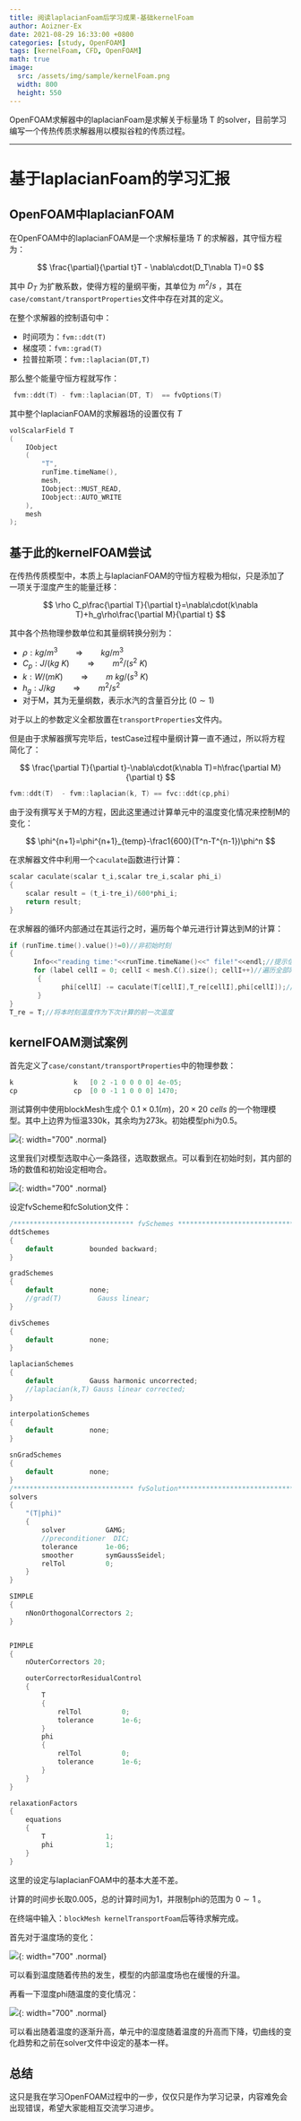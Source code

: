 ```yaml
---
title: 阅读laplacianFoam后学习成果-基础kernelFoam
author: Aoizner-Ex
date: 2021-08-29 16:33:00 +0800
categories: [study, OpenFOAM]
tags: [kernelFoam, CFD, OpenFOAM]
math: true
image:
  src: /assets/img/sample/kernelFoam.png
  width: 800
  height: 550
---
```


OpenFOAM求解器中的laplacianFoam是求解关于标量场 T 的solver，目前学习编写一个传热传质求解器用以模拟谷粒的传质过程。

---
# 基于laplacianFoam的学习汇报

## OpenFOAM中laplacianFOAM

在OpenFOAM中的laplacianFOAM是一个求解标量场 $T$ 的求解器，其守恒方程为：

$$
\frac{\partial}{\partial t}T - \nabla\cdot(D_T\nabla T)=0
$$

其中 $D_T$ 为扩散系数，使得方程的量纲平衡，其单位为 $m^2/s$ ，其在`case/comstant/transportProperties`文件中存在对其的定义。

在整个求解器的控制语句中：

- 时间项为：`fvm::ddt(T)`
- 梯度项：`fvm::grad(T)`
- 拉普拉斯项：`fvm::laplacian(DT,T)`

那么整个能量守恒方程就写作：

```c++
 fvm::ddt(T) - fvm::laplacian(DT, T)  == fvOptions(T)
```

其中整个laplacianFOAM的求解器场的设置仅有 $T$ 

```C++
volScalarField T
(
    IOobject
    (
        "T",
        runTime.timeName(),
        mesh,
        IOobject::MUST_READ,
        IOobject::AUTO_WRITE
    ),
    mesh
);
```

## 基于此的kernelFOAM尝试

在传热传质模型中，本质上与laplacianFOAM的守恒方程极为相似，只是添加了一项关于湿度产生的能量迁移：

$$
\rho C_p\frac{\partial T}{\partial t}=\nabla\cdot(k\nabla T)+h_g\rho\frac{\partial M}{\partial t}
$$

其中各个热物理参数单位和其量纲转换分别为：

- $\rho : kg/m^3\qquad\Rightarrow\qquad kg/m^3$
- $C_p : J/(kg\ K)\qquad\Rightarrow\qquad m^2/(s^2\ K)$
- $k: W/(mK)\qquad\Rightarrow\qquad m\ kg/(s^3\ K)$
- $h_g : J/kg\qquad\Rightarrow\qquad m^2/s^2$
- 对于M，其为无量纲数，表示水汽的含量百分比 $(0\sim1)$

对于以上的参数定义全都放置在`transportProperties`文件内。

但是由于求解器撰写完毕后，testCase过程中量纲计算一直不通过，所以将方程简化了：

$$
\frac{\partial T}{\partial t}-\nabla\cdot(k\nabla T)=h\frac{\partial M}{\partial t}
$$

```c++
fvm::ddt(T)  - fvm::laplacian(k, T) == fvc::ddt(cp,phi)
```

由于没有撰写关于M的方程，因此这里通过计算单元中的温度变化情况来控制M的变化：

$$
\phi^{n+1}=\phi^{n+1}_{temp}-\frac1{600}(T^n-T^{n-1})\phi^n
$$

在求解器文件中利用一个`caculate`函数进行计算：

```c++
scalar caculate(scalar t_i,scalar tre_i,scalar phi_i)
{
    scalar result = (t_i-tre_i)/600*phi_i;
    return result;
}
```

在求解器的循环内部通过在其运行之时，遍历每个单元进行计算达到M的计算：

```c++
if (runTime.time().value()!=0)//非初始时刻
{
      Info<<"reading time:"<<runTime.timeName()<<" file!"<<endl;//提示信息
      for (label cellI = 0; cellI < mesh.C().size(); cellI++)//遍历全部网格单元
       {
             phi[cellI] -= caculate(T[cellI],T_re[cellI],phi[cellI]);//计算湿度M受温度变化影响的值
       }
}
T_re = T;//将本时刻温度作为下次计算的前一次温度
```

## kernelFOAM测试案例

首先定义了`case/constant/transportProperties`中的物理参数：

```c++
k               k   [0 2 -1 0 0 0 0] 4e-05;
cp              cp  [0 0 -1 1 0 0 0] 1470;
```

测试算例中使用blockMesh生成个 $0.1\times 0.1(m)，20\times20\ cells$ 的一个物理模型。其中上边界为恒温330k，其余均为273k。初始模型phi为0.5。

![](/assets/img/post_img/kernelFoam/case_model_kernelFoam.png){: width="700" .normal}

这里我们对模型选取中心一条路径，选取数据点。可以看到在初始时刻，其内部的场的数值和初始设定相吻合。

![](/assets/img/post_img/kernelFoam/phi_t0_kernelFoam.png){: width="700" .normal}

设定fvScheme和fcSolution文件：

```c++
/****************************** fvSchemes ********************************************/
ddtSchemes
{
    default         bounded backward;
}

gradSchemes
{
    default         none;
    //grad(T)         Gauss linear;
}

divSchemes
{
    default         none;
}

laplacianSchemes
{
    default         Gauss harmonic uncorrected;
    //laplacian(k,T) Gauss linear corrected;
}

interpolationSchemes
{
    default         none;
}

snGradSchemes
{
    default         none;
}
/****************************** fvSolution********************************************/
solvers
{
    "(T|phi)"
    {
        solver          GAMG;
        //preconditioner  DIC;
        tolerance       1e-06;
        smoother        symGaussSeidel;
        relTol          0;
    }
}

SIMPLE
{
    nNonOrthogonalCorrectors 2;
}


PIMPLE
{
    nOuterCorrectors 20;

    outerCorrectorResidualControl
    {
        T
        {
            relTol          0;
            tolerance       1e-6;
        }              
        phi               
        {
            relTol          0;
            tolerance       1e-6;
        }
    }
}

relaxationFactors
{
    equations
    {
        T               1;
        phi             1;
    }
}
```

这里的设定与laplacianFOAM中的基本大差不差。

计算的时间步长取0.005，总的计算时间为1，并限制phi的范围为 $0\sim1$ 。

在终端中输入：`blockMesh kernelTransportFoam`后等待求解完成。

首先对于温度场的变化：

![](/assets/img/post_img/kernelFoam/temprature_kernelFoam.png){: width="700" .normal}

可以看到温度随着传热的发生，模型的内部温度场也在缓慢的升温。

再看一下湿度phi随温度的变化情况：

![](/assets/img/post_img/kernelFoam/phi_t1_kernelFoam.png){: width="700" .normal}

可以看出随着温度的逐渐升高，单元中的湿度随着温度的升高而下降，切曲线的变化趋势和之前在solver文件中设定的基本一样。

## 总结

这只是我在学习OpenFOAM过程中的一步，仅仅只是作为学习记录，内容难免会出现错误，希望大家能相互交流学习进步。